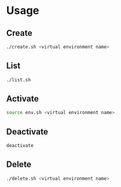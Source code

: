 # Usage

## Create
```bash
./create.sh <virtual environment name>
```

## List
```bash
./list.sh
```

## Activate
```bash
source env.sh <virtual environment name>
```

## Deactivate
```bash
deactivate
```

## Delete
```bash
./delete.sh <virtual environment name>
```
